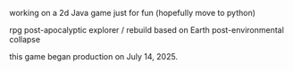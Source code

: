 working on a 2d Java game just for fun (hopefully move to python)

rpg post-apocalyptic explorer / rebuild based on Earth post-environmental collapse

this game began production on July 14, 2025.
